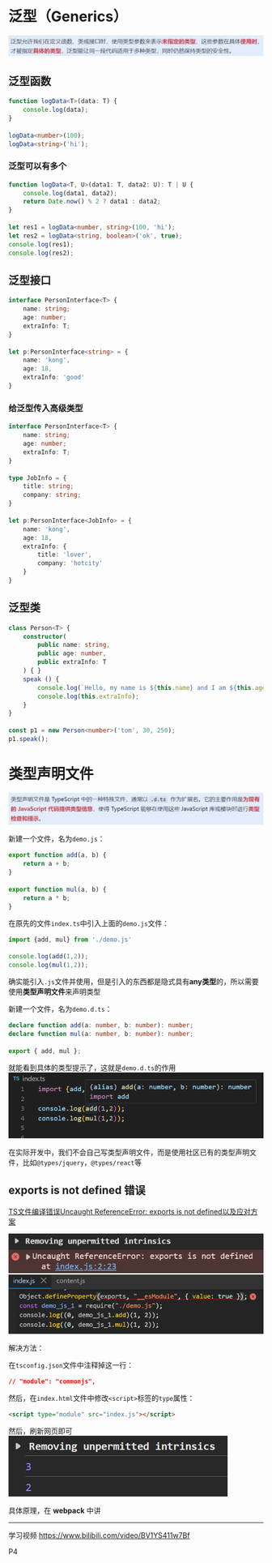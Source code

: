 # 泛型（Generics）

![](resources/2024-09-24-21-03-02.png)

## 泛型函数

```ts
function logData<T>(data: T) {
    console.log(data);
}

logData<number>(100);
logData<string>('hi');
```

### 泛型可以有多个

```ts
function logData<T, U>(data1: T, data2: U): T | U {
    console.log(data1, data2);
    return Date.now() % 2 ? data1 : data2;
}

let res1 = logData<number, string>(100, 'hi');
let res2 = logData<string, boolean>('ok', true);
console.log(res1);
console.log(res2);
```

## 泛型接口

```ts
interface PersonInterface<T> {
    name: string;
    age: number;
    extraInfo: T;
}

let p:PersonInterface<string> = {
    name: 'kong',
    age: 18,
    extraInfo: 'good'
}
```

### 给泛型传入高级类型

```ts
interface PersonInterface<T> {
    name: string;
    age: number;
    extraInfo: T;
}

type JobInfo = {
    title: string;
    company: string;
}

let p:PersonInterface<JobInfo> = {
    name: 'kong',
    age: 18,
    extraInfo: {
        title: 'lover',
        company: 'hotcity'
    }
}
```

## 泛型类

```ts
class Person<T> {
    constructor(
        public name: string,
        public age: number,
        public extraInfo: T
    ) { }
    speak () {
        console.log(`Hello, my name is ${this.name} and I am ${this.age} years old.`);
        console.log(this.extraInfo);
    }
}

const p1 = new Person<number>('tom', 30, 250);
p1.speak();
```

# 类型声明文件

![](resources/2024-09-24-21-30-51.png)

新建一个文件，名为`demo.js`：
```js
export function add(a, b) {
    return a + b;
}

export function mul(a, b) {
    return a * b;
}
```

在原先的文件`index.ts`中引入上面的`demo.js`文件：
```ts
import {add, mul} from './demo.js'

console.log(add(1,2));
console.log(mul(1,2));
```
确实能引入`.js`文件并使用，但是引入的东西都是隐式具有**any类型**的，所以需要使用**类型声明文件**来声明类型

新建一个文件，名为`demo.d.ts`：
```ts
declare function add(a: number, b: number): number;
declare function mul(a: number, b: number): number;

export { add, mul };
```

就能看到具体的类型提示了，这就是`demo.d.ts`的作用
![](resources/2024-09-24-21-49-10.png)

在实际开发中，我们不会自己写类型声明文件，而是使用社区已有的类型声明文件，比如`@types/jquery`，`@types/react`等

## exports is not defined 错误

[TS文件编译错误Uncaught ReferenceError: exports is not defined以及应对方案](https://www.cnblogs.com/chenyingzuo/p/12734062.html)

![](resources/2024-09-24-22-09-14.png)
![](resources/2024-09-24-22-09-45.png)

解决方法：

在`tsconfig.json`文件中注释掉这一行：
```json
// "module": "commonjs",
```

然后，在`index.html`文件中修改`<script>`标签的`type`属性：
```html
<script type="module" src="index.js"></script>
```

然后，刷新网页即可
![](resources/2024-09-24-22-13-51.png)

具体原理，在 **webpack** 中讲













---


学习视频
https://www.bilibili.com/video/BV1YS411w7Bf

P4

